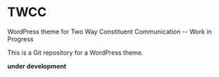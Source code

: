 TWCC
====

WordPress theme for Two Way Constituent Communication -- Work in Progress

This is a Git repository for a WordPress theme. 

**under development**
